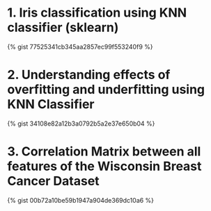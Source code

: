 
# 1. Iris classification using KNN classifier (sklearn)

{% gist 77525341cb345aa2857ec99f553240f9 %}


# 2. Understanding effects of overfitting and underfitting using KNN Classifier

{% gist 34108e82a12b3a0792b5a2e37e650b04 %}


# 3. Correlation Matrix between all features of the Wisconsin Breast Cancer Dataset

{% gist 00b72a10be59b1947a904de369dc10a6 %}
